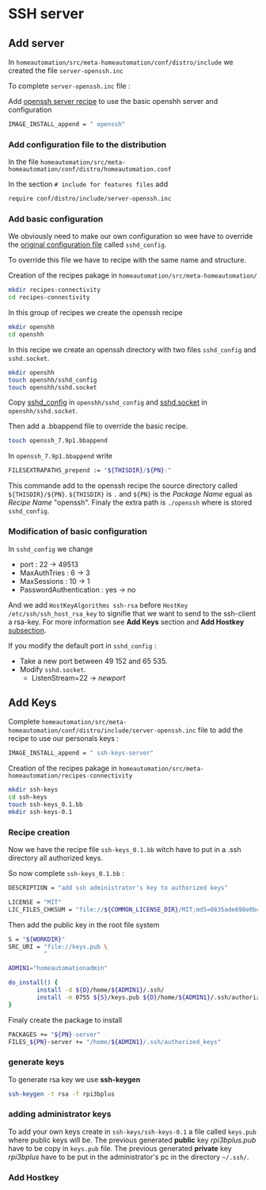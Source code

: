 <!-- realized on 8/12/2019 by MALCOMBRE Nicolas -->

# SSH server

## Add server

In `homeautomation/src/meta-homeautomation/conf/distro/include` we created the file `server-openssh.inc`

To complete `server-openssh.inc` file :


Add [openssh server recipe](https://git.yoctoproject.org/cgit.cgi/poky/plain/meta/recipes-connectivity/openssh/) to use the basic openshh server and configuration 

```bash
IMAGE_INSTALL_append = " openssh" 
```

### Add configuration file to the distribution

In the file `homeautomation/src/meta-homeautomation/conf/distro/homeautomation.conf`

In the section `# include for features files` add

```bash
require conf/distro/include/server-openssh.inc
```

### Add basic configuration

We obviously need to make our own configuration so wee have to override the [original configuration file](https://git.yoctoproject.org/cgit.cgi/poky/plain/meta/recipes-connectivity/openssh/openssh/sshd_config) called `sshd_config`.

To override this file we have to recipe with the same name and structure.

Creation of the recipes pakage in `homeautomation/src/meta-homeautomation/`

```bash
mkdir recipes-connectivity
cd recipes-connectivity
```
In this group of recipes we create the openssh recipe

```bash
mkdir openshh
cd openshh
```
In this recipe we create an openssh directory with two files `sshd_config` and `sshd.socket`.

```bash
mkdir openshh
touch openshh/sshd_config
touch openshh/sshd.socket
```
Copy [sshd_config](https://git.yoctoproject.org/cgit.cgi/poky/plain/meta/recipes-connectivity/openssh/openssh/sshd_config) in `openshh/sshd_config` and [sshd.socket](https://git.yoctoproject.org/cgit.cgi/poky/plain/meta/recipes-connectivity/openssh/openssh/sshd.socket) in `openshh/sshd.socket`.

Then add a .bbappend file to override the basic recipe.

```bash
touch openssh_7.9p1.bbappend
```

In `openssh_7.9p1.bbappend` write 

```bash
FILESEXTRAPATHS_prepend := "${THISDIR}/${PN}:"
```

This commande add to the openssh recipe the source directory called `${THISDIR}/${PN}`. `${THISDIR}` is `.` and `${PN}` is the *Package Name* egual as *Recipe Name* "openssh". Finaly the extra path is `./openssh` where is stored `sshd_config`.

### Modification of basic configuration

In `sshd_config` we change 

- port : 22 -> 49513
- MaxAuthTries : 6 -> 3
- MaxSessions : 10 -> 1
- PasswordAuthentication : yes -> no

And we add `HostKeyAlgorithms ssh-rsa` before `HostKey /etc/ssh/ssh_host_rsa_key` to signifie that we want to send to the ssh-client a rsa-key. For more information see **Add Keys** section and **Add Hostkey** [subsection](#anchor).

If you modify the default port in `sshd_config` :
- Take a new port between 49 152 and 65 535.
- Modify `sshd.socket`.
	- ListenStream=22 -> *newport*



## Add Keys

Complete `homeautomation/src/meta-homeautomation/conf/distro/include/server-openssh.inc` file to add the recipe to use our personals keys :

```bash
IMAGE_INSTALL_append = " ssh-keys-server"
```

Creation of the recipes pakage in `homeautomation/src/meta-homeautomation/recipes-connectivity`

```bash
mkdir ssh-keys
cd ssh-keys
touch ssh-keys_0.1.bb
mkdir ssh-keys-0.1
```
### Recipe creation

Now we have the recipe file `ssh-keys_0.1.bb` witch have to put in a .ssh directory all authorized keys.

So now complete `ssh-keys_0.1.bb` :

```bash
DESCRIPTION = "add ssh administrator's key to authorized keys"

LICENSE = "MIT"
LIC_FILES_CHKSUM = "file://${COMMON_LICENSE_DIR}/MIT;md5=0835ade698e0bcf8506ecda2f7b4f302"
```

Then add the public key in the root file system

```bash
S = "${WORKDIR}"
SRC_URI = "file://keys.pub \
          "

ADMIN1="homeautomationadmin"

do_install() {
        install -d ${D}/home/${ADMIN1}/.ssh/
        install -m 0755 ${S}/keys.pub ${D}/home/${ADMIN1}/.ssh/authorized_keys
}
```

Finaly create the package to install

```bash
PACKAGES += "${PN}-server"
FILES_${PN}-server += "/home/${ADMIN1}/.ssh/authorized_keys"
```
### generate keys

To generate rsa key we use **ssh-keygen**

```bash
ssh-keygen -t rsa -f rpi3bplus
```

### adding administrator keys

To add your own keys create in `ssh-keys/ssh-keys-0.1` a file called `keys.pub` where public keys will be. 
The previous generated **public** key *rpi3bplus.pub* have to be copy in `keys.pub` file.
The previous generated **private** key *rpi3bplus* have to be put in the administrator's pc in the directory `~/.ssh/`.

### [](#anchor)Add Hostkey










